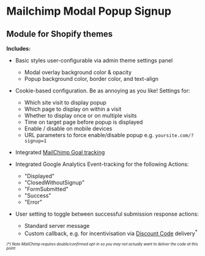 # Mailchimp Modal Popup Signup 
## Module for Shopify themes

__Includes:__

* Basic styles user-configurable via admin theme settings panel
  * Modal overlay background color & opacity
  * Popup background color, border color, and text-align

* Cookie-based configuration. Be as annoying as you like! Settings for:
  * Which site visit to display popup
  * Which page to display on within a visit 
  * Whether to display once or on multiple visits
  * Time on target page before popup is displayed
  * Enable / disable on mobile devices
  * URL parameters to force enable/disable popup e.g. `yoursite.com/?signup=1`

* Integrated [MailChimp Goal tracking](http://kb.mailchimp.com/integrations/other-integrations/integrate-goal-with-mailchimp)

* Integrated Google Analytics Event-tracking for the following Actions:
  * "Displayed"
  * "ClosedWithoutSignup"
  * "FormSubmitted"
  * "Success"
  * "Error"

* User setting to toggle between successful submission response actions:
  * Standard server message
  * Custom callback, e.g. for incentivisation via [Discount Code](http://docs.shopify.com/manual/your-store/discounts) delivery<sup>*</sup>

<sub><sup>_(*) Note MailChimp requires double/confirmed opt-in so you may not actually want to deliver the code at this point_</sup></sub>